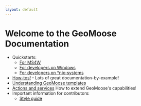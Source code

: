 ```yaml
---
layout: default
---
```


# Welcome to the GeoMoose Documentation

* Quickstarts:
    * [For MS4W](./ms4w-quickstart/index.md)
    * [For developers on Windows](./install_on_windows.md)
    * [For developers on *nix-systems](./quickstart.md)
* [How-tos!](./howto/index.md) - Lots of great documentation-by-example!
* [Understanding GeoMoose templates](./templates.md)
* [Actions and services](./actions-and-services.md)
  How to extend GeoMoose's capabilities!
* Important information for contributors:
    * [Style guide](./style_guide.md)



